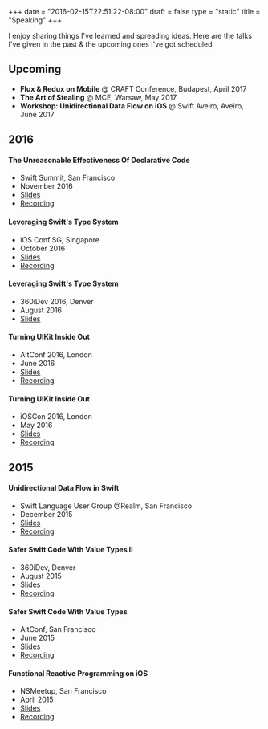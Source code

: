 +++
date = "2016-02-15T22:51:22-08:00"
draft = false
type = "static"
title = "Speaking"
+++

I enjoy sharing things I've learned and spreading ideas. Here are the talks I've given in the past & the upcoming ones I've got scheduled.

## Upcoming

- **Flux & Redux on Mobile** @ CRAFT Conference, Budapest, April 2017
- **The Art of Stealing** @ MCE, Warsaw,  May 2017
- **Workshop: Unidirectional Data Flow on iOS** @ Swift Aveiro, Aveiro, June 2017

## 2016

#### The Unreasonable Effectiveness Of Declarative Code

- Swift Summit, San Francisco
- November 2016
- [Slides](https://speakerdeck.com/benjamin_encz/the-unreasonable-effectiveness-of-declarative-code-and-the-near-future-of-programming)
- [Recording](https://www.skilled.io/u/swiftsummit/declarative-code)

#### Leveraging Swift's Type System

- iOS Conf SG, Singapore
- October 2016
- [Slides](https://speakerdeck.com/benjamin_encz/leveraging-swifts-type-system)
- [Recording](https://engineers.sg/video/leveraging-swift-s-type-system-ios-conf-sg-2016--1219)

#### Leveraging Swift's Type System

- 360iDev 2016, Denver
- August 2016
- [Slides](https://speakerdeck.com/benjamin_encz/leveraging-swifts-type-system)

#### Turning UIKit Inside Out

- AltConf 2016, London
- June 2016
- [Slides](https://speakerdeck.com/benjamin_encz/turning-uikit-inside-out)
- [Recording](https://realm.io/news/altconf-benji-encz-uikit-inside-out-declarative-programming/)

#### Turning UIKit Inside Out

- iOSCon 2016, London
- May 2016
- [Slides](https://speakerdeck.com/benjamin_encz/turning-uikit-inside-out)
- [Recording](https://skillsmatter.com/skillscasts/8179-turning-uikit-inside-out)


## 2015

#### Unidirectional Data Flow in Swift

- Swift Language User Group @Realm, San Francisco
- December 2015
- [Slides](https://speakerdeck.com/benjamin_encz/turning-uikit-inside-out)
- [Recording](https://realm.io/news/benji-encz-unidirectional-data-flow-swift/)

#### Safer Swift Code With Value Types II

- 360iDev, Denver
- August 2015
- [Slides](https://speakerdeck.com/benjamin_encz/safer-swift-code-with-value-types-ii-360idev-2015)
- [Recording](https://vimeopro.com/360conferences/360idev-2015/video/137543393)

#### Safer Swift Code With Value Types

- AltConf, San Francisco
- June 2015
- [Slides](https://speakerdeck.com/benjamin_encz/safer-swift-code-with-value-types-i-altconf-2015)
- [Recording](https://realm.io/news/altconf-benjamin-encz-safer-swift-code-with-value-types/)

#### Functional Reactive Programming on iOS

- NSMeetup, San Francisco
- April 2015
- [Slides](https://speakerdeck.com/benjamin_encz/functional-reactive-programming-on-ios)
- [Recording](https://www.youtube.com/watch?v=I6mXJwFQ1YY)